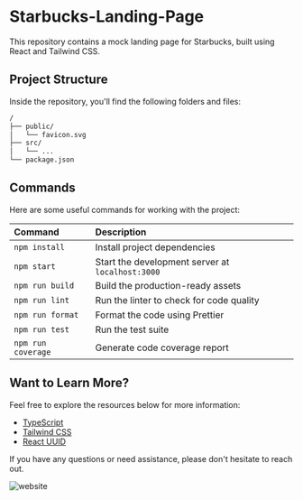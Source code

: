 # Starbucks-Landing-Page

This repository contains a mock landing page for Starbucks, built using React and Tailwind CSS.

## Project Structure

Inside the repository, you'll find the following folders and files:

```sh
/
├── public/
│   └── favicon.svg
├── src/
│   └── ...
└── package.json
```

## Commands

Here are some useful commands for working with the project:

| Command            | Description                                      |
| :----------------- | :----------------------------------------------- |
| `npm install`      | Install project dependencies                     |
| `npm start`        | Start the development server at `localhost:3000` |
| `npm run build`    | Build the production-ready assets                |
| `npm run lint`     | Run the linter to check for code quality         |
| `npm run format`   | Format the code using Prettier                   |
| `npm run test`     | Run the test suite                               |
| `npm run coverage` | Generate code coverage report                    |

## Want to Learn More?

Feel free to explore the resources below for more information:

- [TypeScript](https://www.typescriptlang.org/docs/handbook/react.html)
- [Tailwind CSS](https://tailwindcss.com/docs/guides/create-react-app)
- [React UUID](https://github.com/RickBr0wn/react-uuid)

If you have any questions or need assistance, please don't hesitate to reach out.

![website](./preview.png)
